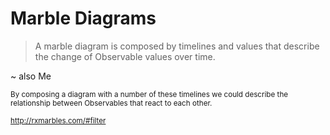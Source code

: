 # Marble Diagrams
> A marble diagram is composed by timelines and values that
describe the change of Observable values over time.

~ also Me

<small>By composing a diagram with a number of these timelines we could describe the relationship between Observables that react to each other.

http://rxmarbles.com/#filter
</small>